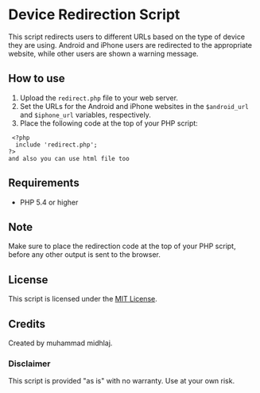 # Device Redirection Script

This script redirects users to different URLs based on the type of device they are using. Android and iPhone users are redirected to the appropriate website, while other users are shown a warning message.

## How to use

1. Upload the `redirect.php` file to your web server.
2. Set the URLs for the Android and iPhone websites in the `$android_url` and `$iphone_url` variables, respectively.
3. Place the following code at the top of your PHP script:
```
 <?php
  include 'redirect.php';
?>
and also you can use html file too
```

## Requirements

- PHP 5.4 or higher

## Note

Make sure to place the redirection code at the top of your PHP script, before any other output is sent to the browser.

## License

This script is licensed under the [MIT License](LICENSE).

## Credits

Created by muhammad midhlaj.

### Disclaimer

This script is provided "as is" with no warranty. Use at your own risk.
